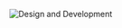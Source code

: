 ![Design and Development](https://i.pinimg.com/originals/d3/16/a9/d316a9b3f55a83d1260ac230b741ca66.gif)

